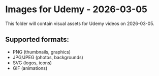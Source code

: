 # Images for Udemy - 2026-03-05

This folder will contain visual assets for Udemy videos on 2026-03-05.

## Supported formats:
- PNG (thumbnails, graphics)
- JPG/JPEG (photos, backgrounds)
- SVG (logos, icons)
- GIF (animations)
